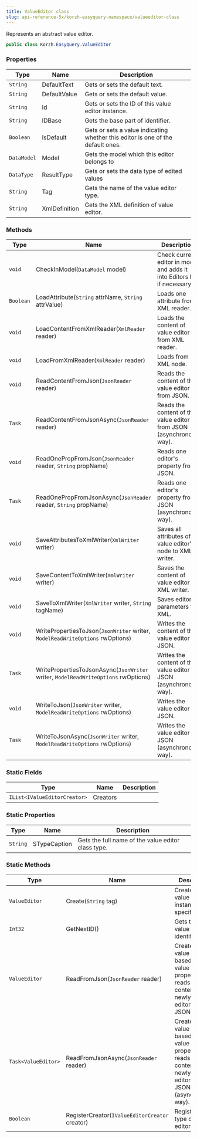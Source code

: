 ```yaml
---
title: ValueEditor class
slug: api-reference-5x/korzh-easyquery-namespace/valueeditor-class
---
```



Represents an abstract value editor.
```csharp
public class Korzh.EasyQuery.ValueEditor

```

### Properties

| Type | Name | Description | 
| --- | --- | --- | 
| `String` | DefaultText | Gets or sets the default text. | 
| `String` | DefaultValue | Gets or sets the default value. | 
| `String` | Id | Gets or sets the ID of this value editor instance. | 
| `String` | IDBase | Gets the base part of identifier. | 
| `Boolean` | IsDefault | Gets or sets a value indicating whether this editor is one of the default ones. | 
| `DataModel` | Model | Gets the model which this editor belongs to | 
| `DataType` | ResultType | Gets or sets the data type of edited values | 
| `String` | Tag | Gets the name of the value editor type. | 
| `String` | XmlDefinition | Gets the XML definition of value editor. | 


### Methods

| Type | Name | Description | 
| --- | --- | --- | 
| `void` | CheckInModel(`DataModel` model) | Check current editor in model and adds it into Editors list if necessary. | 
| `Boolean` | LoadAttribute(`String` attrName, `String` attrValue) | Loads one attribute from XML reader. | 
| `void` | LoadContentFromXmlReader(`XmlReader` reader) | Loads the content of value editor from XML reader. | 
| `void` | LoadFromXmlReader(`XmlReader` reader) | Loads from XML node. | 
| `void` | ReadContentFromJson(`JsonReader` reader) | Reads the content of the value editor from JSON. | 
| `Task` | ReadContentFromJsonAsync(`JsonReader` reader) | Reads the content of the value editor from JSON (asynchronous way). | 
| `void` | ReadOnePropFromJson(`JsonReader` reader, `String` propName) | Reads one editor's property from JSON. | 
| `Task` | ReadOnePropFromJsonAsync(`JsonReader` reader, `String` propName) | Reads one editor's property from JSON (asynchronous way). | 
| `void` | SaveAttributesToXmlWriter(`XmlWriter` writer) | Saves all attributes of value editor's node to XML writer. | 
| `void` | SaveContentToXmlWriter(`XmlWriter` writer) | Saves the content of value editor to XML writer. | 
| `void` | SaveToXmlWriter(`XmlWriter` writer, `String` tagName) | Saves editor parameters to XML. | 
| `void` | WritePropertiesToJson(`JsonWriter` writer, `ModelReadWriteOptions` rwOptions) | Writes the content of the value editor to JSON. | 
| `Task` | WritePropertiesToJsonAsync(`JsonWriter` writer, `ModelReadWriteOptions` rwOptions) | Writes the content of the value editor to JSON (asynchronous way). | 
| `void` | WriteToJson(`JsonWriter` writer, `ModelReadWriteOptions` rwOptions) | Writes the value editor to JSON. | 
| `Task` | WriteToJsonAsync(`JsonWriter` writer, `ModelReadWriteOptions` rwOptions) | Writes the value editor to JSON (asynchronous way). | 


### Static Fields

| Type | Name | Description | 
| --- | --- | --- | 
| `IList<IValueEditorCreator>` | Creators |  | 


### Static Properties

| Type | Name | Description | 
| --- | --- | --- | 
| `String` | STypeCaption | Gets the full name of the value editor class type. | 


### Static Methods

| Type | Name | Description | 
| --- | --- | --- | 
| `ValueEditor` | Create(`String` tag) | Creates a value editor instance of the specified type. | 
| `Int32` | GetNextID() | Gets the next value editor identifier. | 
| `ValueEditor` | ReadFromJson(`JsonReader` reader) | Creates a value editor based on the value of "tag" property and reads the content of the newly created editor from JSON. | 
| `Task<ValueEditor>` | ReadFromJsonAsync(`JsonReader` reader) | Creates a value editor based on the value of "tag" property and reads the content of the newly created editor from JSON (asynchronous way). | 
| `Boolean` | RegisterCreator(`IValueEditorCreator` creator) | Registers new type of value editor. |